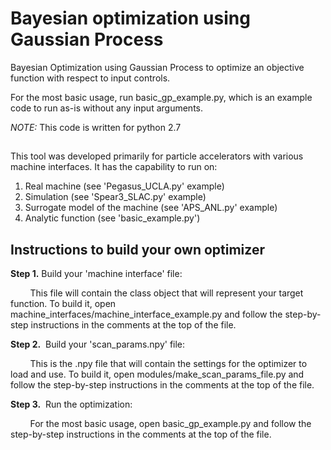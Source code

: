 # Bayesian optimization using Gaussian Process

Bayesian Optimization using Gaussian Process to optimize an objective function with respect to input controls.

For the most basic usage, run basic_gp_example.py, which is an example code to run as-is without any input arguments. 

*NOTE:* This code is written for python 2.7

## 

This tool was developed primarily for particle accelerators with various machine interfaces. 
It has the capability to run on:
1. Real machine (see 'Pegasus_UCLA.py' example)
2. Simulation (see 'Spear3_SLAC.py' example)
3. Surrogate model of the machine (see 'APS_ANL.py' example)
4. Analytic function (see 'basic_example.py') 

## Instructions to build your own optimizer

**Step 1.** Build your 'machine interface' file:

        This file will contain the class object that will represent your target function. 
        To build it, open machine_interfaces/machine_interface_example.py and follow the step-by-step instructions in the comments at the top of the file.

**Step 2.**  Build your 'scan_params.npy' file:

        This is the .npy file that will contain the settings for the optimizer to load and use. To build it, open modules/make_scan_params_file.py and follow the step-by-step instructions in the comments at the top of the file.

**Step 3.**  Run the optimization: 

        For the most basic usage, open basic_gp_example.py and follow the step-by-step instructions in the comments at the top of the file.
      
      

